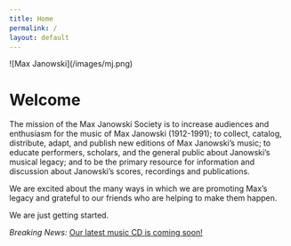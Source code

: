 ```yaml
---
title: Home
permalink: /
layout: default
---
```


<div class="home_img" markdown=1>
![Max Janowski](/images/mj.png)
</div>

# Welcome

The mission of the Max Janowski Society is to increase audiences
and enthusiasm for the music of Max Janowski (1912-1991); to
collect, catalog, distribute, adapt, and publish new editions
of Max Janowski’s music; to educate performers, scholars, and
the general public about Janowski’s musical legacy; and to
be the primary resource for information and discussion about
Janowski’s scores, recordings and publications.

We are excited about the many ways in which we are promoting
Max’s legacy and grateful to our friends who are helping to
make them happen.

We are just getting started.

<script type="text/javascript">
if (location.href.includes("utm_campaign=cd1")) {
  location.href = '/cd1?utm_source=cd&utm_medium=qr&utm_campaign=cd1';
}
</script>

_Breaking News:_ [Our latest music CD is coming soon!](/cd1)
